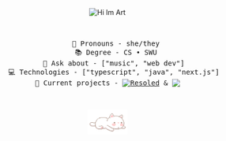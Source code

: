<div align="center">
  <img src="https://readme-typing-svg.demolab.com?font=Fira+Code&weight=500&size=28&pause=1000&color=EEB3A3&center=true&vCenter=true&repeat=false&width=435&lines=%E2%9C%A9+hi+i'm+Art+%E2%9C%A9" alt="Hi Im Art" width="435" height="50">
</div>

<br>
<pre>
<div align="center">
    💞 Pronouns - she/they
    📚 Degree - CS • SWU
    🐾 Ask about - ["music", "web dev"] 
    💻 Technologies - ["typescript", "java", "next.js"] 
    💼 Current projects - <a href="https://resoled.it/"><img align="top" style="vertical-align: top;" src="https://readme-typing-svg.demolab.com?font=Fira+Code&weight=500&size=12&duration=1&pause=1000&color=EEB3A3&vCenter=true&repeat=false&width=58&height=11&lines=Resoled" alt="Resoled"/></a> & <a href="https://vinta.app/"><img align="top" style="vertical-align: top;" src="https://readme-typing-svg.demolab.com?font=Fira+Code&weight=500&size=14&duration=1&pause=1000&color=EEB3A3&vCenter=true&repeat=false&width=41&height=19&lines=Vinta"/></a>    
</div>
</pre>
<br>

<div align="center">
<img src="./yawning-cat.gif" alt="yawning cat" width="80" height="50">
</div>
